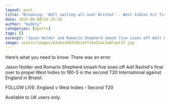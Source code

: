 ```yaml
---
layout: post
title: "Breaking: 'Ball sailing all over Bristol' - West Indies hit five sixes in Rashid over"
date: 2025-06-08T15:35:39
author: "badely"
categories: [Sports]
tags: []
excerpt: "Jason Holder and Romario Shepherd smash five sixes off Adil Rashid's final over to propel West Indies to 180-5 in the second T20 International against"
image: assets/images/b2e6ea5835921aff16a52ac3a0faaf37.jpg
---
```


Here’s what you need to know: There was an error

Jason Holder and Romario Shepherd smash five sixes off Adil Rashid's final over to propel West Indies to 180-5 in the second T20 International against England in Bristol.

FOLLOW LIVE: England v West Indies - Second T20

Available to UK users only.

